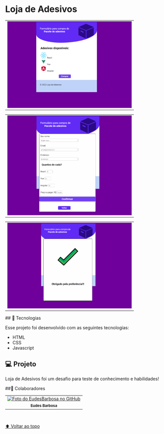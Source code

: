 # Loja de Adesivos

 <table>
      <tr>
       <td align="center">
        <img src="./assets/tela princiapl.png" width="400"><br>
       </td>
       </tr>
    </table>

  <table> 
    <tr>
       <td align="center">
        <img src="./assets/tela de formulario.png" width="400"><br>
    </td>
    </tr>
  </table>

 <table>
    <tr>
     <td align="center">
       <img src="./assets/concluded.png" width="400"><br>
     </td>
    </tr>
</table>
## 🚀 Tecnologias

Esse projeto foi desenvolvido com as seguintes tecnologias:

- HTML
- CSS
- Javascript

## 💻 Projeto

Loja de Adesivos foi um desafio para teste de conhecimento e habilidades!

##🤝 Colaboradores

<table>
  <tr>
    <td align="center">
      <a href="#">
        <img src="https://avatars.githubusercontent.com/u/96340338?v=4" width="200px;" alt="Foto do EudesBarbosa no GitHub"/><br>
        <sub>
          <b>Eudes Barbosa</b>
        </sub>
      </a>
    </td>
</tr>
</table>
<br>

[ ⬆ Voltar ao topo ](#LojadeAdesivos)<br>
